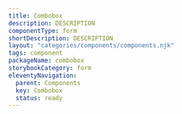 ```yaml
---
title: Combobox
description: DESCRIPTION
componentType: form
shortDescription: DESCRIPTION
layout: "categories/components/components.njk"
tags: component
packageName: combobox
storybookCategory: form
eleventyNavigation:
  parent: Components
  key: Combobox
  status: ready
---
```

